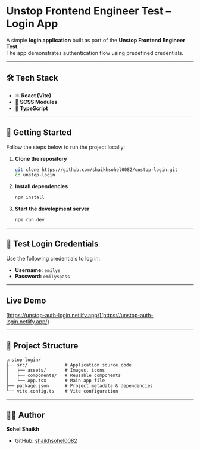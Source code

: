 # Unstop Frontend Engineer Test – Login App

A simple **login application** built as part of the **Unstop Frontend Engineer Test**.  
The app demonstrates authentication flow using predefined credentials.

---

## 🛠️ Tech Stack

- ⚛️ **React (Vite)**
- 🎨 **SCSS Modules**
- 📘 **TypeScript**

---

## 🚀 Getting Started

Follow the steps below to run the project locally:

1. **Clone the repository**

   ```bash
   git clone https://github.com/shaikhsohel0082/unstop-login.git
   cd unstop-login
   ```

2. **Install dependencies**

   ```bash
   npm install
   ```

3. **Start the development server**
   ```bash
   npm run dev
   ```

---

## 🔑 Test Login Credentials

Use the following credentials to log in:

- **Username:** `emilys`
- **Password:** `emilyspass`

---

## Live Demo

[https://unstop-auth-login.netlify.app/](https://unstop-auth-login.netlify.app/)

---


## 📂 Project Structure

```
unstop-login/
├── src/              # Application source code
│   ├── assets/       # Images, icons
│   ├── components/   # Reusable components
│   └── App.tsx       # Main app file
├── package.json      # Project metadata & dependencies
└── vite.config.ts    # Vite configuration
```

---

## 👨‍💻 Author

**Sohel Shaikh**

- GitHub: [shaikhsohel0082](https://github.com/shaikhsohel0082)
